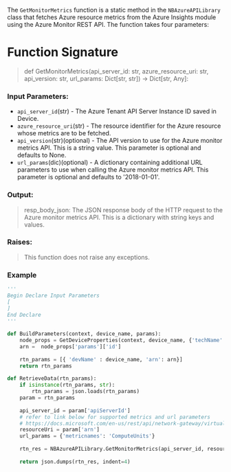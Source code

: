 The `GetMonitorMetrics` function is a static method in the `NBAzureAPILibrary` class that fetches Azure resource metrics from the Azure Insights module using the Azure Monitor REST API. The function takes four parameters:

# Function Signature

> def GetMonitorMetrics(api_server_id: str, azure_resource_uri: str, api_version: str, url_params: Dict[str, str]) -> Dict[str, Any]:

### Input Parameters:
 - `api_server_id`(str) - The Azure Tenant API Server Instance ID saved in Device.
 - `azure_resource_uri`(str) - The resource identifier for the Azure resource whose metrics are to be fetched.
 - `api_version`(str)(optional) - The API version to use for the Azure monitor metrics API. This is a string value. This parameter is optional and defaults to None.
 - `url_params`(dic)(optional) - A dictionary containing additional URL parameters to use when calling the Azure monitor metrics API. This parameter is optional and defaults to '2018-01-01'.

### Output:
> resp_body_json: The JSON response body of the HTTP request to the Azure monitor metrics API. This is a dictionary with string keys and values.

### Raises:
> This function does not raise any exceptions.

### Example

```python
'''
Begin Declare Input Parameters
[
]
End Declare
'''
  
def BuildParameters(context, device_name, params):
    node_props = GetDeviceProperties(context, device_name, {'techName': 'Microsoft Azure', 'paramType': 'SDN', 'params' : ['id', 'vNetId']})
    arn =  node_props['params']['id']
  
    rtn_params = [{ 'devName' : device_name, 'arn': arn}]
    return rtn_params
      
def RetrieveData(rtn_params):
    if isinstance(rtn_params, str):
        rtn_params = json.loads(rtn_params)
    param = rtn_params
  
    api_server_id = param['apiServerId']
    # refer to link below for supported metrics and url parameters
    # https://docs.microsoft.com/en-us/rest/api/network-gateway/virtualnetworkgateways/get#code-try-0
    resourceUri = param['arn']
    url_params = {'metricnames': 'ComputeUnits'}
    
    rtn_res = NBAzureAPILibrary.GetMonitorMetrics(api_server_id, resourceUri, url_params)  # call Azure Insight Monitoring Service to get Metrics data
  
    return json.dumps(rtn_res, indent=4)
 ```

